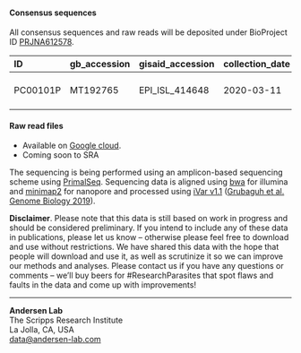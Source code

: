 #### Consensus sequences

All consensus sequences and raw reads will be deposited under BioProject ID [PRJNA612578](https://www.ncbi.nlm.nih.gov/bioproject/612578).

|ID|gb\_accession|gisaid\_accession|collection\_date|location|FIPS|percent_coverage|avg\_depth|
|:--|:--|:--|:--|:--|:--|:--|:--|
|PC00101P|MT192765|EPI\_ISL\_414648|2020-03-11|San Diego county|06073|99.7525|3516.14|

#### Raw read files

* Available on [Google cloud](https://console.cloud.google.com/storage/browser/andersen-lab_hcov-19-genomics).
* Coming soon to SRA

The sequencing is being performed using an amplicon-based sequencing scheme using [PrimalSeq](https://www.nature.com/articles/nprot.2017.066). Sequencing data is aligned using [bwa](https://github.com/lh3/bwa) for illumina and [minimap2](https://github.com/lh3/minimap2) for nanopore and processed using [iVar v1.1](https://github.com/andersen-lab/ivar) ([Grubaguh et al. Genome Biology 2019](https://genomebiology.biomedcentral.com/articles/10.1186/s13059-018-1618-7)).

**Disclaimer**. Please note that this data is still based on work in progress and should be considered preliminary. If you intend to include any of these data in publications, please let us know – otherwise please feel free to download and use without restrictions. We have shared this data with the hope that people will download and use it, as well as scrutinize it so we can improve our methods and analyses. Please contact us if you have any questions or comments – we’ll buy beers for #ResearchParasites that spot flaws and faults in the data and come up with improvements!

---
**Andersen Lab**  
The Scripps Research Institute  
La Jolla, CA, USA  
[data@andersen-lab.com](mailto:data@andersen-lab.com)
